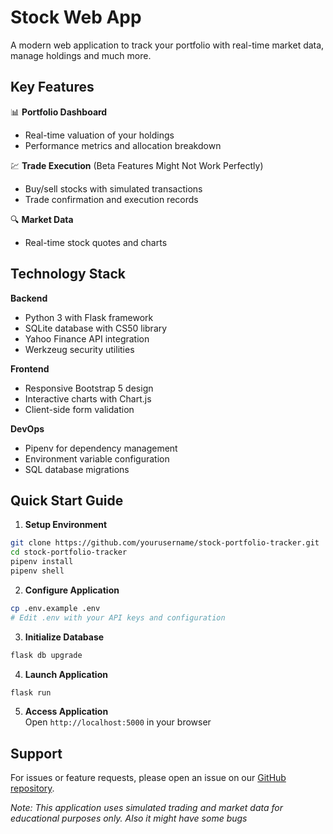 # Stock Web App

A modern web application to track your portfolio with real-time market data, manage holdings and much more.

## Key Features  

📊 **Portfolio Dashboard**  
- Real-time valuation of your holdings  
- Performance metrics and allocation breakdown  

💹 **Trade Execution**  (Beta Features Might Not Work Perfectly)
- Buy/sell stocks with simulated transactions  
- Trade confirmation and execution records  

🔍 **Market Data**  
- Real-time stock quotes and charts   

## Technology Stack  

**Backend**  
- Python 3 with Flask framework  
- SQLite database with CS50 library  
- Yahoo Finance API integration  
- Werkzeug security utilities  

**Frontend**  
- Responsive Bootstrap 5 design  
- Interactive charts with Chart.js  
- Client-side form validation  

**DevOps**  
- Pipenv for dependency management  
- Environment variable configuration  
- SQL database migrations  

## Quick Start Guide  

1. **Setup Environment**  
```bash
git clone https://github.com/yourusername/stock-portfolio-tracker.git
cd stock-portfolio-tracker
pipenv install
pipenv shell
```

2. **Configure Application**  
```bash
cp .env.example .env
# Edit .env with your API keys and configuration
```

3. **Initialize Database**  
```bash
flask db upgrade
```

4. **Launch Application**  
```bash
flask run
```

5. **Access Application**  
Open `http://localhost:5000` in your browser  

## Support  
For issues or feature requests, please open an issue on our [GitHub repository](https://github.com/yourusername/stock-portfolio-tracker/issues).  

*Note: This application uses simulated trading and market data for educational purposes only.*
*Also it might have some bugs*
